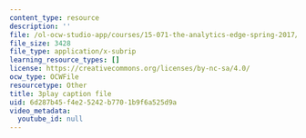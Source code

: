 ```yaml
---
content_type: resource
description: ''
file: /ol-ocw-studio-app/courses/15-071-the-analytics-edge-spring-2017/6d287b45f4e25242b7701b9f6a525d9a_3cN7bSffVm4.vtt
file_size: 3428
file_type: application/x-subrip
learning_resource_types: []
license: https://creativecommons.org/licenses/by-nc-sa/4.0/
ocw_type: OCWFile
resourcetype: Other
title: 3play caption file
uid: 6d287b45-f4e2-5242-b770-1b9f6a525d9a
video_metadata:
  youtube_id: null
---
```

